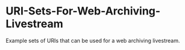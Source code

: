# URI-Sets-For-Web-Archiving-Livestream
Example sets of URIs that can be used for a web archiving livestream.
